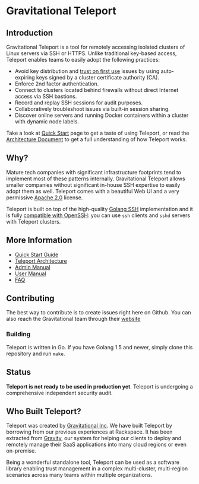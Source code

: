 # Gravitational Teleport

## Introduction

Gravitational Teleport is a tool for remotely accessing isolated clusters of 
Linux servers via SSH or HTTPS. Unlike traditional key-based access, Teleport 
enables teams to easily adopt the following practices:

- Avoid key distribution and [trust on first use](https://en.wikipedia.org/wiki/Trust_on_first_use) issues by using auto-expiring keys signed by a cluster certificate authority (CA).
- Enforce 2nd factor authentication.
- Connect to clusters located behind firewalls without direct Internet access via SSH bastions.
- Record and replay SSH sessions for audit purposes.
- Collaboratively troubleshoot issues via built-in session sharing.
- Discover online servers and running Docker containers within a cluster with dynamic node labels.

Take a look at [Quick Start](docs/quickstart.md) page to get a taste of using Teleport, or read the 
[Architecture Document](docs/architecture.md) to get a full understanding of how Teleport works.

## Why?

Mature tech companies with significant infrastructure footprints tend to implement most
of these patterns internally. Gravitational Teleport allows smaller companies without 
significant in-house SSH expertise to easily adopt them as well. Teleport comes with a 
beautiful Web UI and a very permissive [Apache 2.0](https://github.com/gravitational/teleport/blob/master/LICENSE)
license.

Teleport is built on top of the high-quality [Golang SSH](https://godoc.org/golang.org/x/crypto/ssh) 
implementation and it is fully [compatible with OpenSSH](docs/admin-guide.md#using-teleport-with-openssh): you can 
use `ssh` clients and `sshd` servers with Teleport clusters.

## More Information

* [Quick Start Guide](docs/quickstart.md)
* [Teleport Architecture](docs/architecture.md)
* [Admin Manual](docs/admin-guide.md)
* [User Manual](docs/user-manual.md)
* [FAQ](docs/faq.md)

## Contributing

The best way to contribute is to create issues right here on Github. You can also reach the Gravitational team through their [website](http://gravitational.com/)

### Building

Teleport is written in Go. If you have Golang 1.5 and newer, simply clone this repository
and run `make`.

## Status

**Teleport is not ready to be used in production yet**. Teleport is undergoing a comprehensive 
independent security audit.

## Who Built Teleport?

Teleport was created by [Gravitational Inc](https://gravitational.com). We have built Teleport 
by borrowing from our previous experiences at Rackspace. It has been extracted from [Gravity](http://gravitational.com/vendors.html), our system for helping our clients to deploy 
and remotely manage their SaaS applications into many cloud regions or even on-premise.

Being a wonderful standalone tool, Teleport can be used as a software library enabling 
trust management in a complex multi-cluster, multi-region scenarios across many teams 
within multiple organizations.
